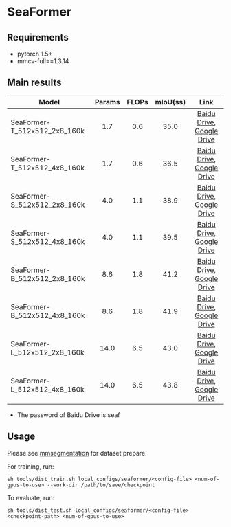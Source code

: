 # SeaFormer


## Requirements

- pytorch 1.5+
- mmcv-full==1.3.14


## Main results

Model | Params | FLOPs | mIoU(ss)    | Link
--- |:---:|:---:|:---:|:---: |
SeaFormer-T_512x512_2x8_160k | 1.7 | 0.6 | 35.0 | [Baidu Drive](https://pan.baidu.com/s/1LVcgdzX1TjtIQE_BnXB4RA), [Google Drive](https://drive.google.com/file/d/14l4bTXYsaE-NaMpmBa-dXmt7l3_TJogQ/view?usp=share_link)
SeaFormer-T_512x512_4x8_160k | 1.7 | 0.6 | 36.5 | [Baidu Drive](https://pan.baidu.com/s/1jCV8scTv--DRIlB0ml3yKg), [Google Drive](https://drive.google.com/file/d/1eIBkr2x5jv4eNaNUQpC-91tbIlktXSPi/view?usp=share_link)
SeaFormer-S_512x512_2x8_160k | 4.0 | 1.1 | 38.9 | [Baidu Drive](https://pan.baidu.com/s/1G0ypLXLThIRN7vo7zPBTqA), [Google Drive](https://drive.google.com/file/d/1eVLFdORpvdLS68hTJCN_SzGuHmepAFxT/view?usp=share_link)
SeaFormer-S_512x512_4x8_160k | 4.0 | 1.1 | 39.5 | [Baidu Drive](https://pan.baidu.com/s/1j7srQjz3F9WoGsIIjkSgBw), [Google Drive](https://drive.google.com/file/d/1hGXFVc7F-vLAKe3BLjqnS06_8Fo7CO-L/view?usp=share_link)
SeaFormer-B_512x512_2x8_160k | 8.6 | 1.8 | 41.2 | [Baidu Drive](https://pan.baidu.com/s/1CpA4-dWbENm1FSoRppaNwA), [Google Drive](https://drive.google.com/file/d/1H-GLdNzEViB2-QAtLdXpQVngUmMb_Vsa/view?usp=share_link)
SeaFormer-B_512x512_4x8_160k | 8.6 | 1.8 | 41.9 | [Baidu Drive](https://pan.baidu.com/s/1QEsoxlDz-EdAnVQn5vJJww), [Google Drive](https://drive.google.com/file/d/1flVg9imJTbgjcJrJiIn_3_lmYpaSKZuV/view?usp=share_link)
SeaFormer-L_512x512_2x8_160k | 14.0 | 6.5 | 43.0 | [Baidu Drive](https://pan.baidu.com/s/1gNPLfuJH21NZ55aQY3_6RQ), [Google Drive](https://drive.google.com/file/d/1AbbzfQIH6z7tJ8PGlnY1d0S1eEXkva8S/view?usp=share_link)
SeaFormer-L_512x512_4x8_160k | 14.0 | 6.5 | 43.8 | [Baidu Drive](https://pan.baidu.com/s/1Hybn3hKoxPdzRirVmqgjyw), [Google Drive](https://drive.google.com/file/d/1SUISoIpZujAYrxrvGPMJidzfYH2KYaAp/view?usp=share_link)

- The password of Baidu Drive is seaf

## Usage
Please see [mmsegmentation](https://github.com/open-mmlab/mmsegmentation/blob/master/docs/dataset_prepare.md) for dataset prepare.

For training, run:
```
sh tools/dist_train.sh local_configs/seaformer/<config-file> <num-of-gpus-to-use> --work-dir /path/to/save/checkpoint
```
To evaluate, run:
```
sh tools/dist_test.sh local_configs/seaformer/<config-file> <checkpoint-path> <num-of-gpus-to-use>
```

